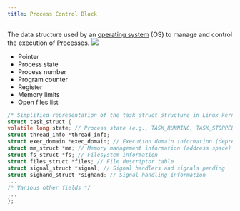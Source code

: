 ```yaml
---
title: Process Control Block
---
```


The data structure used by an [operating system](/computer-architecture-network-technology-and-operating-systems/operating-systems/operating-system) (OS) to manage and control the execution of [Process](/computer-architecture-network-technology-and-operating-systems/operating-systems/process)es.
![](../attachments/cleanshot-2025-02-21-at-1537582x.png)
- Pointer
- Process state
- Process number
- Program counter
- Register
- Memory limits
- Open files list

```C
/* Simplified representation of the task_struct structure in Linux kernel */
struct task_struct {
volatile long state; // Process state (e.g., TASK_RUNNING, TASK_STOPPED)
struct thread_info *thread_info;
struct exec_domain *exec_domain; // Execution domain information (deprecated)
struct mm_struct *mm; // Memory management information (address space)
struct fs_struct *fs; // Filesystem information
struct files_struct *files; // File descriptor table
struct signal_struct *signal; // Signal handlers and signals pending
struct sighand_struct *sighand; // Signal handling information
...
/* Various other fields */
...
};
```

